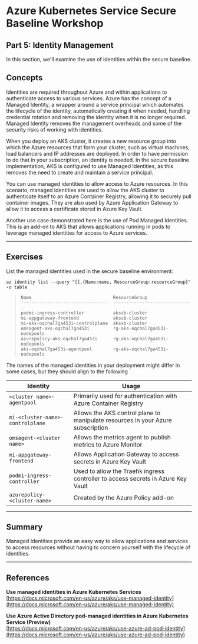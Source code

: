 # Azure Kubernetes Service Secure Baseline Workshop

## Part 5: Identity Management

In this section, we'll examine the use of identities within the secure baseline.

## Concepts

Identities are required throughout Azure and within applications to authenticate access to various services. Azure has the concept of a Managed Identity, a wrapper around a service principal which automates the lifecycle of the identity, automatically creating it when needed, handling credential rotation and removing the identity when it is no longer required. Managed Identity removes the management overheads and some of the security risks of working with identities.

When you deploy an AKS cluster, it creates a new resource group into which the Azure resources that form your cluster, such as virtual machines, load balancers and IP addresses are deployed. In order to have permission to do that in your subscription, an identity is needed. In the secure baseline implementation, AKS is configured to use Managed Identities, as this removes the need to create and maintain a service principal.

You can use managed identities to allow access to Azure resources. In this scenario, managed identities are used to allow the AKS cluster to authenticate itself to an Azure Container Registry, allowing it to securely pull container images. They are also used by Azure Application Gateway to allow it to access a certificate stored in Azure Key Vault.

Another use case demonstrated here is the use of Pod Managed Identities. This is an add-on to AKS that allows applications running in pods to leverage managed identities for access to Azure services.

---

## Exercises

List the managed identities used in the secure baseline environment:

```
az identity list --query "[].{Name:name, ResourceGroup:resourceGroup}" -o table
```

>```
>Name                               ResourceGroup
>---------------------------------  ------------------------------
>podmi-ingress-controller           akssb-cluster
>mi-appgateway-frontend             akssb-cluster
>mi-aks-oqchal7ga453i-controlplane  akssb-cluster
>omsagent-aks-oqchal7ga453i         rg-aks-oqchal7ga453i-nodepools
>azurepolicy-aks-oqchal7ga453i      rg-aks-oqchal7ga453i-nodepools
>aks-oqchal7ga453i-agentpool        rg-aks-oqchal7ga453i-nodepools
>```

The names of the managed identities in your deployment might differ in some cases, but they should align to the following

Identity | Usage
---| ----
`<cluster name>-agentpool` | Primarily used for authentication with Azure Container Registry
`mi-<cluster-name>-controlplane` | Allows the AKS control plane to manipulate resources in your Azure subscription
`omsagent-<cluster name>` | Allows the metrics agent to publish metrics to Azure Monitor
`mi-appgateway-frontend` | Allows Application Gateway to access secrets in Azure Key Vault
`podmi-ingress-controller` | Used to allow the Traefik ingress controller to access secrets in Azure Key Vault
`azurepolicy-<cluster-name>` | Created by the Azure Policy add-on

---

## Summary

Managed Identities provide an easy way to allow applications and services to access resources without having to concern yourself with the lifecycle of identities.

---

## References

**Use managed identities in Azure Kubernetes Services**  
[https://docs.microsoft.com/en-us/azure/aks/use-managed-identity](https://docs.microsoft.com/en-us/azure/aks/use-managed-identity)

**Use Azure Active Directory pod-managed identities in Azure Kubernetes Service (Preview)**  
[https://docs.microsoft.com/en-us/azure/aks/use-azure-ad-pod-identity](https://docs.microsoft.com/en-us/azure/aks/use-azure-ad-pod-identity)
